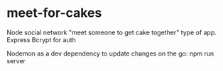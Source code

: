 # meet-for-cakes

Node social network "meet someone to get cake together" type of app.
Express
Bcrypt for auth

Nodemon as a dev dependency to update changes on the go:
npm run server
